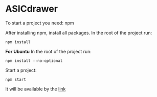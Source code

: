 # ASICdrawer

To start a project you need:
npm

After installing npm, install all packages.
In the root of the project run:
```
npm install
```

**For Ubuntu**
In the root of the project run:
```
npm install --no-optional
```

Start a project:
```
npm start
```
It will be available by the [link](http://localhost:8008)